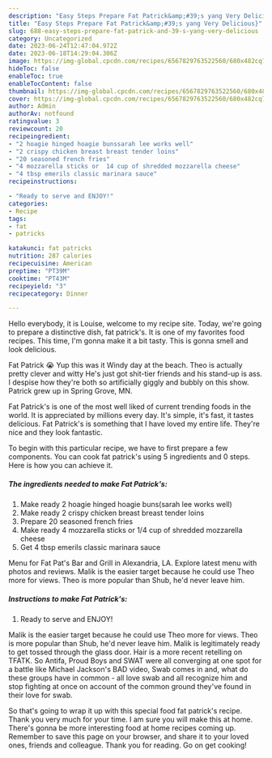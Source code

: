 ```yaml
---
description: "Easy Steps Prepare Fat Patrick&amp;#39;s yang Very Delicious}"
title: "Easy Steps Prepare Fat Patrick&amp;#39;s yang Very Delicious}"
slug: 688-easy-steps-prepare-fat-patrick-and-39-s-yang-very-delicious
category: Uncategorized
date: 2023-06-24T12:47:04.972Z
date: 2023-06-18T14:29:04.306Z
image: https://img-global.cpcdn.com/recipes/6567829763522560/680x482cq70/fat-patricks-recipe-main-photo.jpg
hideToc: false
enableToc: true
enableTocContent: false
thumbnail: https://img-global.cpcdn.com/recipes/6567829763522560/680x482cq70/fat-patricks-recipe-main-photo.jpg
cover: https://img-global.cpcdn.com/recipes/6567829763522560/680x482cq70/fat-patricks-recipe-main-photo.jpg
author: Admin
authorAv: notfound
ratingvalue: 3
reviewcount: 20
recipeingredient:
- "2 hoagie hinged hoagie bunssarah lee works well"
- "2 crispy chicken breast breast tender loins"
- "20 seasoned french fries"
- "4 mozzarella sticks or  14 cup of shredded mozzarella cheese"
- "4 tbsp emerils classic marinara sauce"
recipeinstructions:

- "Ready to serve and ENJOY!"
categories:
- Recipe
tags:
- fat
- patricks

katakunci: fat patricks 
nutrition: 287 calories
recipecuisine: American
preptime: "PT39M"
cooktime: "PT43M"
recipeyield: "3"
recipecategory: Dinner

---
```



Hello everybody, it is Louise, welcome to my recipe site. Today, we're going to prepare a distinctive dish, fat patrick&#39;s. It is one of my favorites food recipes. This time, I'm gonna make it a bit tasty. This is gonna smell and look delicious.

Fat Patrick 😭 Yup this was it Windy day at the beach. Theo is actually pretty clever and witty He&#39;s just got shit-tier friends and his stand-up is ass. I despise how they&#39;re both so artificially giggly and bubbly on this show. Patrick grew up in Spring Grove, MN.

Fat Patrick&#39;s is one of the most well liked of current trending foods in the world. It is appreciated by millions every day. It's simple, it's fast, it tastes delicious. Fat Patrick&#39;s is something that I have loved my entire life. They're nice and they look fantastic.


To begin with this particular recipe, we have to first prepare a few components. You can cook fat patrick&#39;s using 5 ingredients and 0 steps. Here is how you can achieve it.

<!--inarticleads1-->

##### The ingredients needed to make Fat Patrick&#39;s:

1. Make ready 2 hoagie hinged hoagie buns(sarah lee works well)
1. Make ready 2 crispy chicken breast breast tender loins
1. Prepare 20 seasoned french fries
1. Make ready 4 mozzarella sticks or  1/4 cup of shredded mozzarella cheese
1. Get 4 tbsp emerils classic marinara sauce


Menu for Fat Pat&#39;s Bar and Grill in Alexandria, LA. Explore latest menu with photos and reviews. Malik is the easier target because he could use Theo more for views. Theo is more popular than Shub, he&#39;d never leave him. 

<!--inarticleads2-->

##### Instructions to make Fat Patrick&#39;s:


1. Ready to serve and ENJOY!

Malik is the easier target because he could use Theo more for views. Theo is more popular than Shub, he&#39;d never leave him. Malik is legitimately ready to get tossed through the glass door. Hair is a more recent retelling on TFATK. So Antifa, Proud Boys and SWAT were all converging at one spot for a battle like Michael Jackson&#39;s BAD video, Swab comes in and, what do these groups have in common - all love swab and all recognize him and stop fighting at once on account of the common ground they&#39;ve found in their love for swab. 

So that's going to wrap it up with this special food fat patrick&#39;s recipe. Thank you very much for your time. I am sure you will make this at home. There's gonna be more interesting food at home recipes coming up. Remember to save this page on your browser, and share it to your loved ones, friends and colleague. Thank you for reading. Go on get cooking!
